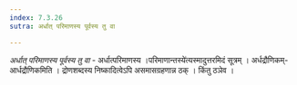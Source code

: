 ```yaml
---
index: 7.3.26
sutra: अर्धात् परिमाणस्य पूर्वस्य तु वा

---
```

_अर्धात् परिमाणस्य पूर्वस्य तु वा_ - अर्धात्परिमाणस्य ।परिमाणान्तस्ये॑त्यस्मादुत्तरमिदं सूत्रम् । अर्धद्रौणिकम्-आर्धद्रौणिकमिति । द्रोणशब्दस्य निष्कादित्वेऽपि असमासग्रहणान्न ठक् । किंतु ठञेव । 